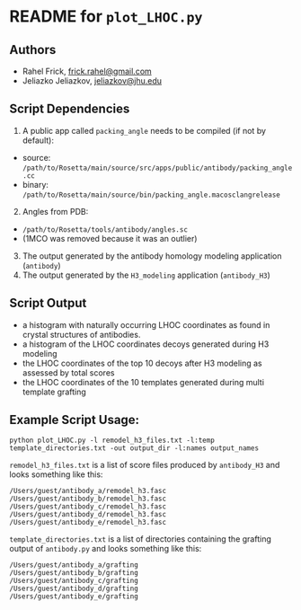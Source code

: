 # README for `plot_LHOC.py`

## Authors
- Rahel Frick, frick.rahel@gmail.com
- Jeliazko Jeliazkov, jeliazkov@jhu.edu


## Script Dependencies
1.  A public app called  `packing_angle` needs to be compiled (if not by default):
   - source: `/path/to/Rosetta/main/source/src/apps/public/antibody/packing_angle.cc`
   - binary: `/path/to/Rosetta/main/source/bin/packing_angle.macosclangrelease`
2.  Angles from PDB:
   - `/path/to/Rosetta/tools/antibody/angles.sc`
   - (1MCO was removed because it was an outlier)
3.  The output generated by the antibody homology modeling application (`antibody`)
4.  The output generated by the `H3_modeling` application (`antibody_H3`)


## Script Output

 *  a histogram with naturally occurring LHOC coordinates as found in
 	crystal structures of antibodies.
 *  a histogram of the LHOC coordinates decoys generated during H3 modeling
 *  the LHOC coordinates of the top 10 decoys after H3 modeling as assessed by
 	total scores
 *  the LHOC coordinates of the 10 templates generated during multi template
 	grafting


## Example Script Usage:

 `python plot_LHOC.py -l remodel_h3_files.txt -l:temp template_directories.txt -out output_dir -l:names output_names`

`remodel_h3_files.txt` is a list of score files produced by `antibody_H3` and looks something like this:

```
/Users/guest/antibody_a/remodel_h3.fasc
/Users/guest/antibody_b/remodel_h3.fasc
/Users/guest/antibody_c/remodel_h3.fasc
/Users/guest/antibody_d/remodel_h3.fasc
/Users/guest/antibody_e/remodel_h3.fasc
```

`template_directories.txt` is a list of directories containing the grafting output of `antibody.py` and looks something like this:
```
/Users/guest/antibody_a/grafting
/Users/guest/antibody_b/grafting
/Users/guest/antibody_c/grafting
/Users/guest/antibody_d/grafting
/Users/guest/antibody_e/grafting
```
